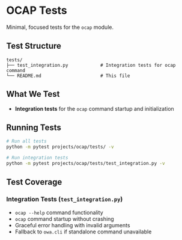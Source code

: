 # OCAP Tests

Minimal, focused tests for the `ocap` module.

## Test Structure

```
tests/
├── test_integration.py            # Integration tests for ocap command
└── README.md                      # This file
```

## What We Test

- **Integration tests** for the `ocap` command startup and initialization

## Running Tests

```bash
# Run all tests
python -m pytest projects/ocap/tests/ -v

# Run integration tests
python -m pytest projects/ocap/tests/test_integration.py -v
```

## Test Coverage

### Integration Tests (`test_integration.py`)
- `ocap --help` command functionality
- `ocap` command startup without crashing
- Graceful error handling with invalid arguments
- Fallback to `owa.cli` if standalone command unavailable